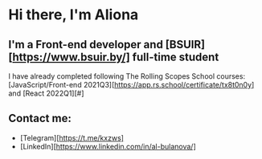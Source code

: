 # Hi there, I'm Aliona

## I'm a Front-end developer and [BSUIR][https://www.bsuir.by/] full-time student
I have already completed following The Rolling Scopes School courses: [JavaScript/Front-end 2021Q3][https://app.rs.school/certificate/tx8t0n0y] and [React 2022Q1][#]

## Contact me:
- [Telegram][https://t.me/kxzws]
- [LinkedIn][https://www.linkedin.com/in/al-bulanova/]
